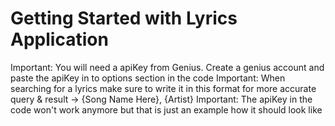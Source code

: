 # Getting Started with Lyrics Application

Important: You will need a apiKey from Genius. Create a genius account and paste the apiKey in to options section in the code
Important: When searching for a lyrics make sure to write it in this format for more accurate query & result -> {Song Name Here}, {Artist}
Important: The apiKey in the code won't work anymore but that is just an example how it should look like 
